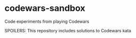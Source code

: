 # codewars-sandbox

Code experiments from playing Codewars

SPOILERS: This repository includes solutions to Codewars kata
